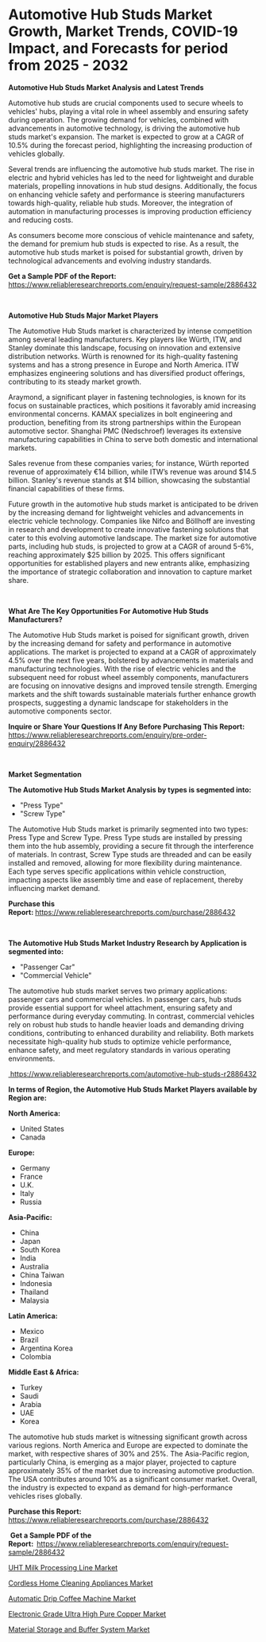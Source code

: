 <p><h1>Automotive Hub Studs Market Growth, Market Trends, COVID-19 Impact, and Forecasts for period from 2025 - 2032</h1></p><p><strong>Automotive Hub Studs Market Analysis and Latest Trends</strong></p>
<p><p>Automotive hub studs are crucial components used to secure wheels to vehicles' hubs, playing a vital role in wheel assembly and ensuring safety during operation. The growing demand for vehicles, combined with advancements in automotive technology, is driving the automotive hub studs market's expansion. The market is expected to grow at a CAGR of 10.5% during the forecast period, highlighting the increasing production of vehicles globally.</p><p>Several trends are influencing the automotive hub studs market. The rise in electric and hybrid vehicles has led to the need for lightweight and durable materials, propelling innovations in hub stud designs. Additionally, the focus on enhancing vehicle safety and performance is steering manufacturers towards high-quality, reliable hub studs. Moreover, the integration of automation in manufacturing processes is improving production efficiency and reducing costs.</p><p>As consumers become more conscious of vehicle maintenance and safety, the demand for premium hub studs is expected to rise. As a result, the automotive hub studs market is poised for substantial growth, driven by technological advancements and evolving industry standards.</p></p>
<p><strong>Get a Sample PDF of the Report:&nbsp;</strong> <a href="https://www.reliableresearchreports.com/enquiry/request-sample/2886432?utm_campaign=34&utm_medium=2&utm_source=Github&utm_content=ia&utm_term=13032025&utm_id=automotive-hub-studs">https://www.reliableresearchreports.com/enquiry/request-sample/2886432</a></p>
<p>&nbsp;</p>
<p><strong>Automotive Hub Studs Major Market Players</strong></p>
<p><p>The Automotive Hub Studs market is characterized by intense competition among several leading manufacturers. Key players like Würth, ITW, and Stanley dominate this landscape, focusing on innovation and extensive distribution networks. Würth is renowned for its high-quality fastening systems and has a strong presence in Europe and North America. ITW emphasizes engineering solutions and has diversified product offerings, contributing to its steady market growth.</p><p>Araymond, a significant player in fastening technologies, is known for its focus on sustainable practices, which positions it favorably amid increasing environmental concerns. KAMAX specializes in bolt engineering and production, benefiting from its strong partnerships within the European automotive sector. Shanghai PMC (Nedschroef) leverages its extensive manufacturing capabilities in China to serve both domestic and international markets.</p><p>Sales revenue from these companies varies; for instance, Würth reported revenue of approximately €14 billion, while ITW’s revenue was around $14.5 billion. Stanley's revenue stands at $14 billion, showcasing the substantial financial capabilities of these firms.</p><p>Future growth in the automotive hub studs market is anticipated to be driven by the increasing demand for lightweight vehicles and advancements in electric vehicle technology. Companies like Nifco and Böllhoff are investing in research and development to create innovative fastening solutions that cater to this evolving automotive landscape. The market size for automotive parts, including hub studs, is projected to grow at a CAGR of around 5-6%, reaching approximately $25 billion by 2025. This offers significant opportunities for established players and new entrants alike, emphasizing the importance of strategic collaboration and innovation to capture market share.</p></p>
<p>&nbsp;</p>
<p><strong>What Are The Key Opportunities For Automotive Hub Studs Manufacturers?</strong></p>
<p><p>The Automotive Hub Studs market is poised for significant growth, driven by the increasing demand for safety and performance in automotive applications. The market is projected to expand at a CAGR of approximately 4.5% over the next five years, bolstered by advancements in materials and manufacturing technologies. With the rise of electric vehicles and the subsequent need for robust wheel assembly components, manufacturers are focusing on innovative designs and improved tensile strength. Emerging markets and the shift towards sustainable materials further enhance growth prospects, suggesting a dynamic landscape for stakeholders in the automotive components sector.</p></p>
<p><strong>Inquire or Share Your Questions If Any Before Purchasing This Report:</strong> <a href="https://www.reliableresearchreports.com/enquiry/pre-order-enquiry/2886432?utm_campaign=34&utm_medium=2&utm_source=Github&utm_content=ia&utm_term=13032025&utm_id=automotive-hub-studs">https://www.reliableresearchreports.com/enquiry/pre-order-enquiry/2886432</a></p>
<p>&nbsp;</p>
<p><strong>Market Segmentation</strong></p>
<p><strong>The Automotive Hub Studs Market Analysis by types is segmented into:</strong></p>
<p><ul><li>"Press Type"</li><li>"Screw Type"</li></ul></p>
<p><p>The Automotive Hub Studs market is primarily segmented into two types: Press Type and Screw Type. Press Type studs are installed by pressing them into the hub assembly, providing a secure fit through the interference of materials. In contrast, Screw Type studs are threaded and can be easily installed and removed, allowing for more flexibility during maintenance. Each type serves specific applications within vehicle construction, impacting aspects like assembly time and ease of replacement, thereby influencing market demand.</p></p>
<p><strong>Purchase this Report:&nbsp;</strong><a href="https://www.reliableresearchreports.com/purchase/2886432?utm_campaign=34&utm_medium=2&utm_source=Github&utm_content=ia&utm_term=13032025&utm_id=automotive-hub-studs">https://www.reliableresearchreports.com/purchase/2886432</a></p>
<p>&nbsp;</p>
<p><strong>The Automotive Hub Studs Market Industry Research by Application is segmented into:</strong></p>
<p><ul><li>"Passenger Car"</li><li>"Commercial Vehicle"</li></ul></p>
<p><p>The automotive hub studs market serves two primary applications: passenger cars and commercial vehicles. In passenger cars, hub studs provide essential support for wheel attachment, ensuring safety and performance during everyday commuting. In contrast, commercial vehicles rely on robust hub studs to handle heavier loads and demanding driving conditions, contributing to enhanced durability and reliability. Both markets necessitate high-quality hub studs to optimize vehicle performance, enhance safety, and meet regulatory standards in various operating environments.</p></p>
<p><a href="https://www.reliableresearchreports.com/automotive-hub-studs-r2886432?utm_campaign=34&utm_medium=2&utm_source=Github&utm_content=ia&utm_term=13032025&utm_id=automotive-hub-studs">&nbsp;https://www.reliableresearchreports.com/automotive-hub-studs-r2886432</a></p>
<p><strong>In terms of Region, the Automotive Hub Studs Market Players available by Region are:</strong></p>
<p>
    <p> <strong> North America: </strong>
        <ul>
            <li>United States</li>
            <li>Canada</li>
        </ul>
        </p> 
    <p> <strong> Europe: </strong>
        <ul>
            <li>Germany</li>
            <li>France</li>
            <li>U.K.</li>
            <li>Italy</li>
            <li>Russia</li>
        </ul>
        </p> 
    <p> <strong> Asia-Pacific: </strong>
        <ul>
            <li>China</li>
            <li>Japan</li>
            <li>South Korea</li>
            <li>India</li>
            <li>Australia</li>
            <li>China Taiwan</li>
            <li>Indonesia</li>
            <li>Thailand</li>
            <li>Malaysia</li>
        </ul>
        </p> 
    <p> <strong> Latin America: </strong>
        <ul>
            <li>Mexico</li>
            <li>Brazil</li>
            <li>Argentina Korea</li>
            <li>Colombia</li>
        </ul>
        </p> 
    <p> <strong> Middle East & Africa: </strong>
        <ul>
            <li>Turkey</li>
            <li>Saudi</li>
            <li>Arabia</li>
            <li>UAE</li>
            <li>Korea</li>
        </ul>
    </p>
    </p>
<p><p>The automotive hub studs market is witnessing significant growth across various regions. North America and Europe are expected to dominate the market, with respective shares of 30% and 25%. The Asia-Pacific region, particularly China, is emerging as a major player, projected to capture approximately 35% of the market due to increasing automotive production. The USA contributes around 10% as a significant consumer market. Overall, the industry is expected to expand as demand for high-performance vehicles rises globally.</p></p>
<p><strong>Purchase this Report: </strong><a href="https://www.reliableresearchreports.com/purchase/2886432?utm_campaign=34&utm_medium=2&utm_source=Github&utm_content=ia&utm_term=13032025&utm_id=automotive-hub-studs">https://www.reliableresearchreports.com/purchase/2886432</a></p>
<p>&nbsp;<strong>Get a Sample PDF of the Report:&nbsp;&nbsp;</strong><a href="https://www.reliableresearchreports.com/enquiry/request-sample/2886432?utm_campaign=34&utm_medium=2&utm_source=Github&utm_content=ia&utm_term=13032025&utm_id=automotive-hub-studs">https://www.reliableresearchreports.com/enquiry/request-sample/2886432</a></p>
<p><strong></strong></p>
<p><p><a href="https://github.com/mateyappiazo/Market-Research-Report-List-1/blob/main/uht-milk-processing-line-market.md?utm_campaign=34&utm_medium=2&utm_source=Github&utm_content=ia&utm_term=13032025&utm_id=automotive-hub-studs">UHT Milk Processing Line Market</a></p><p><a href="https://github.com/signallaikun/Market-Research-Report-List-1/blob/main/cordless-home-cleaning-appliances-market.md?utm_campaign=34&utm_medium=2&utm_source=Github&utm_content=ia&utm_term=13032025&utm_id=automotive-hub-studs">Cordless Home Cleaning Appliances Market</a></p><p><a href="https://github.com/nontoengolo/Market-Research-Report-List-1/blob/main/automatic-drip-coffee-machine-market.md?utm_campaign=34&utm_medium=2&utm_source=Github&utm_content=ia&utm_term=13032025&utm_id=automotive-hub-studs">Automatic Drip Coffee Machine Market</a></p><p><a href="https://github.com/shefikagbons/Market-Research-Report-List-1/blob/main/electronic-grade-ultra-high-pure-copper-market.md?utm_campaign=34&utm_medium=2&utm_source=Github&utm_content=ia&utm_term=13032025&utm_id=automotive-hub-studs">Electronic Grade Ultra High Pure Copper Market</a></p><p><a href="https://github.com/gunbybeahmg1/Market-Research-Report-List-1/blob/main/material-storage-and-buffer-system-market.md?utm_campaign=34&utm_medium=2&utm_source=Github&utm_content=ia&utm_term=13032025&utm_id=automotive-hub-studs">Material Storage and Buffer System Market</a></p></p>